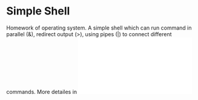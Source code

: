 # Simple Shell
 Homework of operating system. A simple shell which can run command in parallel (&), redirect output (>), using pipes (|) to connect different commands.
 More detailes in ![report.](report.md)
